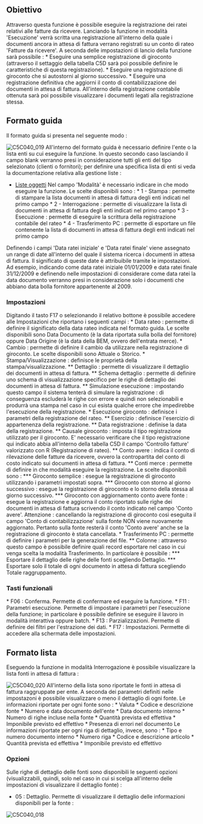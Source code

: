 ## Obiettivo
Attraverso questa funzione è possibile eseguire la registrazione dei ratei relativi alle fatture da ricevere.
Lanciando la funzione in modalità 'Esecuzione' verrà scritta una registrazione all'interno della quale i documenti ancora in attesa di fattura verrano registrati su un conto di rateo 'Fatture da ricevere'. A seconda delle impostazioni di lancio della funzione sarà possibile : 
 \* Eseguire una semplice registrazione di giroconto (attraverso il settaggio della tabella C5D sarà poi possibile definire le caratteristiche di questa registrazione).
 \* Eseguire una registrazione di giroconto che si autostorni al giorno successivo.
 \* Eseguire una registrazione definitiva che aggiorni il conto di contabilizzazione dei documenti in attesa di fattura.
All'interno della registrazione contabile ottenuta sarà poi possibile visualizzare i documenti legati alla registrazione stessa.

## Formato guida
Il formato guida si presenta nel seguente modo : 

![C5C040_019](http://localhost:3000/immagini/MBDOC_OGG-P_C5NOYI0/C5C040_019.png)
All'interno del formato guida è necessario definire l'ente o la lista enti su cui eseguire la funzione. In questo secondo caso lasciando il campo blank verranno presi in considerazione tutti gli enti del tipo selezionato (clienti o fornitori); per definire una specifica lista di enti si veda la documentazione relativa alla gestione liste : 
- [Liste oggetti](Sorgenti/DOC_OPE/TA/B£AMO/B£_LIS)
Nel campo 'Modalità' è necessario indicare in che modo eseguire la funzione.
Le scelte disponibili sono : 
 \* 1 - Stampa :  permette di stampare la lista documenti in attesa di fattura degli enti indicati nel primo campo
 \* 2 - Interrogazione :  permette di visualizzare la lista di documenti in attesa di fattura degli enti indicati nel primo campo
 \* 3 - Esecuzione :  permette di eseguire la scrittura della registrazione contabile del rateo
 \* 4 - Trasferimento PC :  permette di esportare un file contenente la lista di documenti in attesa di fattura degli enti indicati nel primo campo

Definendo i campi 'Data ratei iniziale' e 'Data ratei finale' viene assegnato un range di date all'interno del quale il sistema ricerca i documenti in attesa di fattura. Il significato di queste date è attribuibile tramite le impostazioni. Ad esempio, indicando come data ratei iniziale 01/01/2009 e data ratei finale 31/12/2009 e definendo nelle impostazioni di considerare come data ratei la data documento verranno presi in considerazione solo i documenti che abbiano data bolla fornitore appartenente al 2009.

### Impostazioni
Digitando il tasto F17 o selezionando il relativo bottone è possibile accedere alle Impostazioni che riportano i seguenti campi : 
 \* Data rateo :  permette di definire il significato della data rateo indicata nel formato guida. Le scelte disponibili sono Data Documento (è la data riportata sulla bolla del fornitore) oppure Data Origine (è la data della BEM, ovvero dell'entrata merce).
 \* Cambio :  permette di definire il cambio da utilizzare nella registrazione di giroconto. Le scelte disponibili sono Attuale o Storico.
 \* Stampa/Visualizzazione :  definisce le proprietà della stampa/visualizzazione.
 \*\* Dettaglio :  permette di visualizzare il dettaglio dei documenti in attesa di fattura.
 \*\* Schema dettaglio :  permette di definire uno schema di visualizzazione specifico per le righe di dettaglio dei documenti in attesa di fattura.
 \*\* Simulazione esecuzione :  impostando questo campo il sistema tenterà di simulare la registrazione :  di conseguenza escluderà le righe con errore e quindi non selezionabili e produrrà una stampa nel caso in cui esista qualche errore che impedirebbe l'esecuzione della registrazione.
 \* Esecuzione giroconto :  definisce i parametri della registrazione del rateo.
 \*\* Esercizio :  definisce l'esercizio di appartenenza della registrazione.
 \*\* Data registrazione :  definise la data della registrazione.
 \*\* Causale giroconto :  imposta il tipo registrazione utilizzato per il giroconto. E' necessario verificare che il tipo registrazione qui indicato abbia all'interno della tabella C5D il campo 'Controllo fatture' valorizzato con R (Registrazione di rateo).
 \*\* Conto avere :  indica il conto di rilevazione delle fatture da ricevere, ovvero la contropartita del conto di costo indicato sui documenti in attesa di fattura.
 \*\* Conti merce :  permette di definire in che modalità eseguire la registrazione. Le scelte disponibili sono : 
 \*\*\* Giroconto semplice :  esegue la registrazione di giroconto utilizzando i parametri impostati sopra.
 \*\*\* Giroconto con storno al giorno successivo :  esegue la registrazione di giroconto e lo storno della stessa al giorno successivo.
 \*\*\* Giroconto con aggiornamento conto avere fonte :  esegue la registrazione e aggiorna il conto riportato sulle righe dei documenti in attesa di fattura scrivendo il conto indicato nel campo 'Conto avere'. Attenzione :  cancellando la registrazione di giroconto così eseguita il campo 'Conto di contabilizzazione' sulla fonte NON viene nuovamente aggiornato. Pertanto sulla fonte resterà il conto 'Conto avere' anche se la registrazione di giroconto è stata cancellata.
 \* Trasferimento PC :  permette di definire i parametri per la generazione del file.
 \*\* Colonne :  attraverso questo campo è possibile definire quali record esportare nel caso in cui venga scelta la modalità Trasferimento. In particolare è possibile : 
 \*\*\* Esportare il dettaglio delle righe delle fonti scegliendo Dettaglio.
 \*\*\* Esportare solo il totale di ogni documento in attesa di fattura scegliendo Totale raggruppamento.

### Tasti funzionali
 \* F06 :  Conferma. Permette di confermare ed eseguire la funzione.
 \* F11 :  Parametri esecuzione. Permette di impostare i parametri per l'esecuzione della funzione; in particolare è possibile definire se eseguire il lavoro in modalità interattiva oppure batch.
 \* F13 :  Parzializzazioni. Permette di definire dei filtri per l'estrazione dei dati.
 \* F17 :  Impostazioni. Permette di accedere alla schermata delle impostazioni.

## Formato lista
Eseguendo la funzione in modalità Interrogazione è possibile visualizzare la lista fonti in attesa di fattura : 

![C5C040_020](http://localhost:3000/immagini/MBDOC_OGG-P_C5NOYI0/C5C040_020.png)
All'interno della lista sono riportate le fonti in attesa di fattura raggruppate per ente. A seconda dei parametri definiti nelle impostazoni è possibile visualizzare o meno il dettaglio di ogni fonte.
Le informazioni riportate per ogni fonte sono : 
 \* Valuta
 \* Codice e descrizione fonte
 \* Numero e data documento dell'ente
 \* Data documento interno
 \* Numero di righe incluse nella fonte
 \* Quantità prevista ed effettiva
 \* Imponibile previsto ed effettivo
 \* Presenza di errori nel documento
Le informazioni riportate per ogni riga di dettaglio, invece, sono : 
 \* Tipo e numero documento interno
 \* Numero riga
 \* Codice e descrizione articolo
 \* Quantità prevista ed effettiva
 \* Imponibile previsto ed effettivo

### Opzioni
Sulle righe di dettaglio delle fonti sono disponibili le seguenti opzioni (visualizzabili, quindi, solo nel caso in cui si scelga all'interno delle impostazioni di visualizzare il dettaglio fonte) : 

- 05 :  Dettaglio. Permette di visualizzare il dettaglio delle informazioni disponibili per la fonte : 

![C5C040_018](http://localhost:3000/immagini/MBDOC_OGG-P_C5NOYI0/C5C040_018.png)